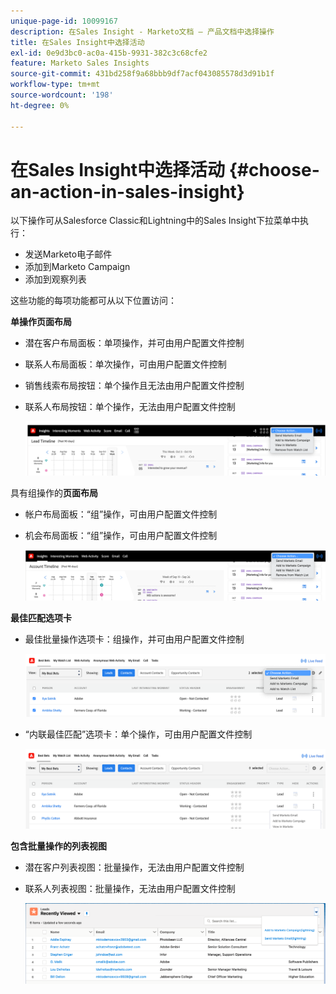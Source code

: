 ```yaml
---
unique-page-id: 10099167
description: 在Sales Insight - Marketo文档 — 产品文档中选择操作
title: 在Sales Insight中选择活动
exl-id: 0e9d3bc0-ac0a-415b-9931-382c3c68cfe2
feature: Marketo Sales Insights
source-git-commit: 431bd258f9a68bbb9df7acf043085578d3d91b1f
workflow-type: tm+mt
source-wordcount: '198'
ht-degree: 0%

---
```


# 在Sales Insight中选择活动 {#choose-an-action-in-sales-insight}

以下操作可从Salesforce Classic和Lightning中的Sales Insight下拉菜单中执行：

* 发送Marketo电子邮件
* 添加到Marketo Campaign
* 添加到观察列表

这些功能的每项功能都可从以下位置访问：

**单操作页面布局**

* 潜在客户布局面板：单项操作，并可由用户配置文件控制
* 联系人布局面板：单次操作，可由用户配置文件控制
* 销售线索布局按钮：单个操作且无法由用户配置文件控制
* 联系人布局按钮：单个操作，无法由用户配置文件控制

  ![](assets/choose-an-action-in-sales-insight-1.png)

具有组操作的&#x200B;**页面布局**

* 帐户布局面板：“组”操作，可由用户配置文件控制
* 机会布局面板：“组”操作，可由用户配置文件控制

  ![](assets/choose-an-action-in-sales-insight-2.png)

**最佳匹配选项卡**

* 最佳批量操作选项卡：组操作，并可由用户配置文件控制

  ![](assets/choose-an-action-in-sales-insight-3.png)

* “内联最佳匹配”选项卡：单个操作，可由用户配置文件控制

  ![](assets/choose-an-action-in-sales-insight-4.png)

**包含批量操作的列表视图**

* 潜在客户列表视图：批量操作，无法由用户配置文件控制
* 联系人列表视图：批量操作，无法由用户配置文件控制

  ![](assets/choose-an-action-in-sales-insight-5.png)
